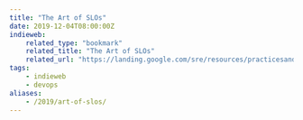 ```yaml
---
title: "The Art of SLOs"
date: 2019-12-04T08:00:00Z
indieweb:
    related_type: "bookmark"
    related_title: "The Art of SLOs"
    related_url: "https://landing.google.com/sre/resources/practicesandprocesses/art-of-slos/"
tags:
    - indieweb
    - devops
aliases:
    - /2019/art-of-slos/
---
```

